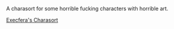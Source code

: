 A charasort for some horrible fucking characters with horrible art.

[Execfera's Charasort](https://github.com/execfera/charasort)
